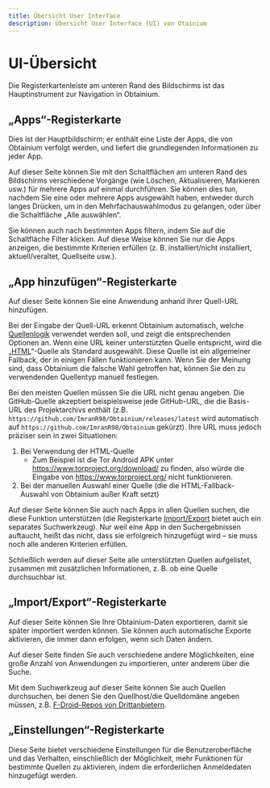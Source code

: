 ```yaml
---
title: Übersicht User Interface
description: Übersicht User Interface (UI) von Otainium
---
```


# UI-Übersicht

Die Registerkartenleiste am unteren Rand des Bildschirms ist das Hauptinstrument zur Navigation in Obtainium.

## „Apps“-Registerkarte

Dies ist der Hauptbildschirm; er enthält eine Liste der Apps, die von Obtainium verfolgt werden, und liefert die grundlegenden Informationen zu jeder App.

Auf dieser Seite können Sie mit den Schaltflächen am unteren Rand des Bildschirms verschiedene Vorgänge (wie Löschen, Aktualisieren, Markieren usw.) für mehrere Apps auf einmal durchführen. Sie können dies tun, nachdem Sie eine oder mehrere Apps ausgewählt haben, entweder durch langes Drücken, um in den Mehrfachauswahlmodus zu gelangen, oder über die Schaltfläche „Alle auswählen“.

Sie können auch nach bestimmten Apps filtern, indem Sie auf die Schaltfläche Filter klicken. Auf diese Weise können Sie nur die Apps anzeigen, die bestimmte Kriterien erfüllen (z. B. installiert/nicht installiert, aktuell/veraltet, Quellseite usw.).

## „App hinzufügen“-Registerkarte

Auf dieser Seite können Sie eine Anwendung anhand ihrer Quell-URL hinzufügen.

Bei der Eingabe der Quell-URL erkennt Obtainium automatisch, welche [Quellenlogik](app_tracking.de.md/#grundlagen) verwendet werden soll, und zeigt die entsprechenden Optionen an. Wenn eine URL keiner unterstützten Quelle entspricht, wird die „[HTML](sources.de.md/#html)“-Quelle als Standard ausgewählt. Diese Quelle ist ein allgemeiner Fallback, der in einigen Fällen funktionieren kann. Wenn Sie der Meinung sind, dass Obtainium die falsche Wahl getroffen hat, können Sie den zu verwendenden Quellentyp manuell festlegen.

Bei den meisten Quellen müssen Sie die URL nicht genau angeben. Die GitHub-Quelle akzeptiert beispielsweise jede GitHub-URL, die die Basis-URL des Projektarchivs enthält (z.B. `https://github.com/ImranR98/Obtainium/releases/latest` wird automatisch auf `https://github.com/ImranR98/Obtainium` gekürzt). Ihre URL muss jedoch präziser sein in zwei Situationen:

1. Bei Verwendung der HTML-Quelle
      - Zum Beispiel ist die Tor Android APK unter https://www.torproject.org/download/ zu finden, also würde die Eingabe von https://www.torproject.org/ nicht funktionieren.
2. Bei der manuellen Auswahl einer Quelle (die die HTML-Fallback-Auswahl von Obtainium außer Kraft setzt)

Auf dieser Seite können Sie auch nach Apps in allen Quellen suchen, die diese Funktion unterstützen (die Registerkarte [Import/Export](„Import/Export“-Registerkarte) bietet auch ein separates Suchwerkzeug). Nur weil eine App in den Suchergebnissen auftaucht, heißt das nicht, dass sie erfolgreich hinzugefügt wird – sie muss noch alle anderen Kriterien erfüllen.

Schließlich werden auf dieser Seite alle unterstützten Quellen aufgelistet, zusammen mit zusätzlichen Informationen, z. B. ob eine Quelle durchsuchbar ist.

## „Import/Export“-Registerkarte

Auf dieser Seite können Sie Ihre Obtainium-Daten exportieren, damit sie später importiert werden können. Sie können auch automatische Exporte aktivieren, die immer dann erfolgen, wenn sich Daten ändern.

Auf dieser Seite finden Sie auch verschiedene andere Möglichkeiten, eine große Anzahl von Anwendungen zu importieren, unter anderem über die Suche.

Mit dem Suchwerkzeug auf dieser Seite können Sie auch Quellen durchsuchen, bei denen Sie den Quellhost/die Quelldomäne angeben müssen, z.B. [F-Droid-Repos von Drittanbietern](sources.de.md/#f-droid-third-party-repo).

## „Einstellungen“-Registerkarte

Diese Seite bietet verschiedene Einstellungen für die Benutzeroberfläche und das Verhalten, einschließlich der Möglichkeit, mehr Funktionen für bestimmte Quellen zu aktivieren, indem die erforderlichen Anmeldedaten hinzugefügt werden.

